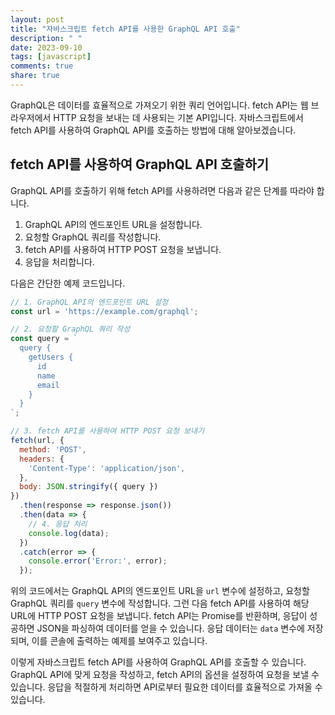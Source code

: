 ```yaml
---
layout: post
title: "자바스크립트 fetch API를 사용한 GraphQL API 호출"
description: " "
date: 2023-09-10
tags: [javascript]
comments: true
share: true
---
```


GraphQL은 데이터를 효율적으로 가져오기 위한 쿼리 언어입니다. fetch API는 웹 브라우저에서 HTTP 요청을 보내는 데 사용되는 기본 API입니다. 자바스크립트에서 fetch API를 사용하여 GraphQL API를 호출하는 방법에 대해 알아보겠습니다.

## fetch API를 사용하여 GraphQL API 호출하기

GraphQL API를 호출하기 위해 fetch API를 사용하려면 다음과 같은 단계를 따라야 합니다.

1. GraphQL API의 엔드포인트 URL을 설정합니다.
2. 요청할 GraphQL 쿼리를 작성합니다.
3. fetch API를 사용하여 HTTP POST 요청을 보냅니다.
4. 응답을 처리합니다.

다음은 간단한 예제 코드입니다.

```javascript
// 1. GraphQL API의 엔드포인트 URL 설정
const url = 'https://example.com/graphql';

// 2. 요청할 GraphQL 쿼리 작성
const query = `
  query {
    getUsers {
      id
      name
      email
    }
  }
`;

// 3. fetch API를 사용하여 HTTP POST 요청 보내기
fetch(url, {
  method: 'POST',
  headers: {
    'Content-Type': 'application/json',
  },
  body: JSON.stringify({ query })
})
  .then(response => response.json())
  .then(data => {
    // 4. 응답 처리
    console.log(data);
  })
  .catch(error => {
    console.error('Error:', error);
  });
```

위의 코드에서는 GraphQL API의 엔드포인트 URL을 `url` 변수에 설정하고, 요청할 GraphQL 쿼리를 `query` 변수에 작성합니다. 그런 다음 fetch API를 사용하여 해당 URL에 HTTP POST 요청을 보냅니다. fetch API는 Promise를 반환하며, 응답이 성공하면 JSON을 파싱하여 데이터를 얻을 수 있습니다. 응답 데이터는 `data` 변수에 저장되며, 이를 콘솔에 출력하는 예제를 보여주고 있습니다.

이렇게 자바스크립트 fetch API를 사용하여 GraphQL API를 호출할 수 있습니다. GraphQL API에 맞게 요청을 작성하고, fetch API의 옵션을 설정하여 요청을 보낼 수 있습니다. 응답을 적절하게 처리하면 API로부터 필요한 데이터를 효율적으로 가져올 수 있습니다.
